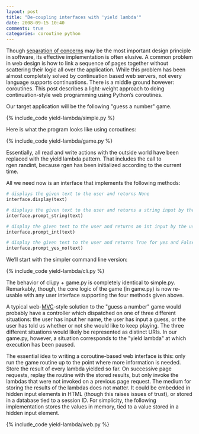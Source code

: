 ```yaml
---
layout: post
title: "De-coupling interfaces with 'yield lambda'"
date: 2008-09-15 10:40
comments: true
categories: coroutine python
---
```

Though [separation of concerns](http://en.wikipedia.org/wiki/Separation_of_concerns) may be the most important design principle in software, its effective implementation is often elusive. A common problem in web design is how to link a sequence of pages together without scattering their logic all over the application. While this problem has been almost completely solved by continuation based web servers, not every language supports continuations. There is a middle ground however: coroutines. This post describes a light-weight approach to doing continuation-style web programming using Python’s coroutines.

Our target application will be the following "guess a number" game.

{% include_code yield-lambda/simple.py %}

Here is what the program looks like using coroutines:

{% include_code yield-lambda/game.py %}

Essentially, all read and write actions with the outside world have been replaced with the yield lambda pattern. That includes the call to rgen.randint, because rgen has been initialized according to the current time.

All we need now is an interface that implements the following methods:

``` python Interface
# displays the given text to the user and returns None
interface.display(text)

# displays the given text to the user and returns a string input by the user
interface.prompt_string(text)

# display the given text to the user and returns an int input by the user
interface.prompt_int(text)

# display the given text to the user and returns True for yes and False for no
interface.prompt_yes_no(text)
```

We’ll start with the simpler command line version:

{% include_code yield-lambda/cli.py %}

The behavior of cli.py + game.py is completely identical to simple.py. Remarkably, though, the core logic of the game (in game.py) is now re-usable with any user interface supporting the four methods given above.

A typical web-[MVC](http://en.wikipedia.org/wiki/Model-view-controller)-style solution to the "guess a number" game would probably have a controller which dispatched on one of three different situations: the user has input her name, the user has input a guess, or the user has told us whether or not she would like to keep playing. The three different situations would likely be represented as distinct URIs. In our game.py, however, a situation corresponds to the "yield lambda" at which execution has been paused.

The essential idea to writing a coroutine-based web interface is this: only run the game routine up to the point where more information is needed. Store the result of every lambda yielded so far. On successive page requests, replay the routine with the stored results, but only invoke the lambdas that were not invoked on a previous page request. The medium for storing the results of the lambdas does not matter. It could be embedded in hidden input elements in HTML (though this raises issues of trust), or stored in a database tied to a session ID. For simplicity, the following implementation stores the values in memory, tied to a value stored in a hidden input element.

{% include_code yield-lambda/web.py %}
